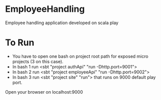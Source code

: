 # EmployeeHandling
Employee handling application developed on scala play 

# To Run

* You have to open one bash on project root path for exposed micro projects (3 on this case).
* In bash 1 run <sbt "project authApi" "run -Dhttp.port=9001">
* In bash 2 run <sbt "project employeeApi" "run -Dhttp.port=9002">
* In bash 3 run <sbt "project site" "run"> that runs on 9000 default play port.

Open your browser on localhost:9000